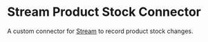 # Stream Product Stock Connector

A custom connector for [Stream](https://wordpress.org/plugins/stream/) to record product stock changes.
